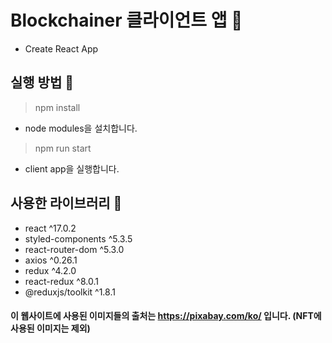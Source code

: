 # Blockchainer 클라이언트 앱 🐣
- Create React App

## 실행 방법 🐤
> npm install

- node modules을 설치합니다.

> npm run start

- client app을 실행합니다.

## 사용한 라이브러리 🐥
* react ^17.0.2
* styled-components ^5.3.5
* react-router-dom ^5.3.0
* axios ^0.26.1
* redux ^4.2.0
* react-redux ^8.0.1
* @reduxjs/toolkit ^1.8.1

#### 이 웹사이트에 사용된 이미지들의 출처는 https://pixabay.com/ko/ 입니다. (NFT에 사용된 이미지는 제외)
